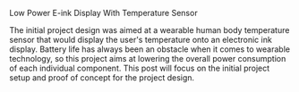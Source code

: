 Low Power E-ink Display With Temperature Sensor

The initial project design was aimed at a wearable human body temperature sensor that would display the user's temperature onto an electronic ink display. Battery life has always been an obstacle when it comes to wearable technology, so this project aims at lowering the overall power consumption of each individual component. This post will focus on the initial project setup and proof of concept for the project design.
